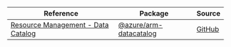 | Reference | Package | Source |
|---|---|---|
|[Resource Management - Data Catalog](arm-datacatalog-readme.md)|[@azure/arm-datacatalog](https://www.npmjs.com/package/@azure/arm-datacatalog)|[GitHub](https://github.com/Azure/azure-sdk-for-js/blob/main/sdk/datacatalog/arm-datacatalog)|
